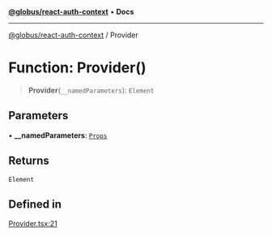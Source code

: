 [**@globus/react-auth-context**](../README.md) • **Docs**

***

[@globus/react-auth-context](../globals.md) / Provider

# Function: Provider()

> **Provider**(`__namedParameters`): `Element`

## Parameters

• **\_\_namedParameters**: [`Props`](../type-aliases/Props.md)

## Returns

`Element`

## Defined in

[Provider.tsx:21](https://github.com/globus/react-auth-context/blob/dd4f18f00c59a4d730366bf281f83506ce9ff987/src/Provider.tsx#L21)
